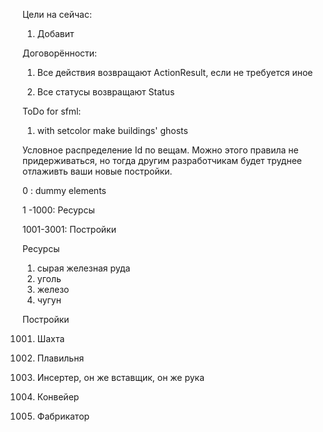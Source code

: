 Цели на сейчас:

1) Добавит


Договорённости:

1) Все действия возвращают ActionResult, если не требуется иное

2) Все статусы возвращают Status 


ToDo for sfml:
1) with setcolor make buildings' ghosts

Условное распределение Id по вещам. Можно этого правила не придерживаться, но тогда другим разработчикам будет труднее отлаживть ваши новые постройки.

0        : dummy elements

1   -1000: Ресурсы

1001-3001: Постройки

Ресурсы
1) сырая железная руда
2) уголь
3) железо
5) чугун

Постройки

1001) Шахта

1002) Плавильня

1003) Инсертер, он же вставщик, он же рука

1004) Конвейер

1005) Фабрикатор
